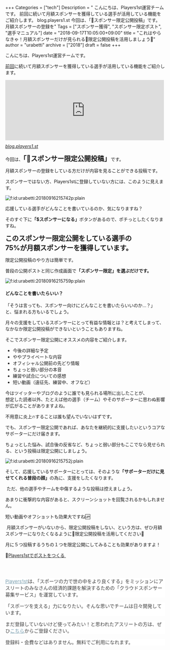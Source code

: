 +++
Categories = ["tech"]
Description = " こんにちは、Players1st運営チームです。  前回に続いて月額スポンサーを獲得している選手が活用している機能をご紹介します。  blog.players1.st  今回は、「🔐スポンサー限定公開投稿」です。  月額スポンサーの登録を"
Tags = ["スポンサー獲得", "スポンサー限定ポスト", "選手マニュアル"]
date = "2018-09-17T10:05:00+09:00"
title = "これはやらなきゃ！月額スポンサーだけが見られる🔐限定公開投稿を活用しましょう💪"
author = "urabetti"
archive = ["2018"]
draft = false
+++

<body>
<p>こんにちは、Players1st運営チームです。</p>
<p><a href="https://blog.players1.st/entry/2018/09/15/goal">前回</a>に続いて月額スポンサーを獲得している選手が活用している機能をご紹介します。</p>
<p><iframe class="embed-card embed-blogcard" style="display: block; width: 100%; height: 190px; max-width: 500px; margin: 10px 0px;" title="スポンサーを得ている選手はもうやっている！ 「ゴール」を設定して目標を宣言しましょう！ - Players1st Blog" src="https://hatenablog-parts.com/embed?url=https%3A%2F%2Fblog.players1.st%2Fentry%2F2018%2F09%2F15%2Fgoal" frameborder="0" scrolling="no"></iframe><cite class="hatena-citation"><a href="https://blog.players1.st/entry/2018/09/15/goal">blog.players1.st</a></cite></p>
<p>今回は、<span style="font-size: 150%;"><strong>「🔐スポンサー限定公開投稿」</strong></span>です。</p>
<p>月額スポンサーの登録をしている方だけが内容を見ることができる投稿です。</p>
<p>スポンサーではない方、Players1stに登録していない方には、このように見えます。</p>
<p><img class="hatena-fotolife" title="f:id:urabetti:20180916215742p:plain" src="https://cdn-ak.f.st-hatena.com/images/fotolife/u/urabetti/20180916/20180916215742.png" alt="f:id:urabetti:20180916215742p:plain"></p>
<p>応援している選手がどんなことを書いているのか、気になりますね？</p>
<p>そのすぐ下に<strong>「$スポンサーになる」</strong>ボタンがあるので、ポチっとしたくなりますね。</p>
<p><span style="font-size: 150%;"><strong>このスポンサー限定公開をしている選手の<br>75%が月額スポンサーを獲得しています。</strong></span></p>
<p>限定公開投稿のやり方は簡単です。</p>
<p>普段の公開ポストと同じ作成画面で<strong>「スポンサー限定」を選ぶだけです。</strong></p>
<p><img class="hatena-fotolife" title="f:id:urabetti:20180916215759p:plain" src="https://cdn-ak.f.st-hatena.com/images/fotolife/u/urabetti/20180916/20180916215759.png" alt="f:id:urabetti:20180916215759p:plain"></p>
<h4>どんなことを書いたらいい？</h4>
<p>「そうは言っても、スポンサー向けにどんなことを書いたらいいのか…？」<br>と、悩まれる方もいるでしょう。</p>
<p>月々の支援をしているスポンサーにとって有益な情報とは？と考えてしまって、なかなか限定公開投稿ができないということもありますね。</p>
<p>そこでスポンサー限定公開にオススメの内容をご紹介します。</p>
<ul>
<li>今後の詳細な予定</li>
<li>ややプライベートな内容</li>
<li>オフィシャル公開前の先どり情報</li>
<li>ちょっと弱い部分の本音</li>
<li>練習や試合についての感想</li>
<li>短い動画（遠征先、練習中、オフなど）</li>
</ul>
<p>今はツイッターやブログのように誰でも見られる場所に出したことが、<br>想定した読者以外、たとえば他の選手（チーム）やそのサポーターに思わぬ影響が広がることがありますよね。</p>
<p>不用意に炎上🔥することは誰も望んでいないはずです。</p>
<p>でも、スポンサー限定公開であれば、あなたを継続的に支援したいというコアなサポーターにだけ届きます。</p>
<p>ちょっとした悩み、試合後の反省など、ちょっと弱い部分もここでなら見せられる、という投稿は限定公開にしましょう。</p>
<p><img class="hatena-fotolife" title="f:id:urabetti:20180916215752j:plain" src="https://cdn-ak.f.st-hatena.com/images/fotolife/u/urabetti/20180916/20180916215752.jpg" alt="f:id:urabetti:20180916215752j:plain"></p>
<p>そして、応援しているサポーターにとっては、そのような<strong>「サポーターだけに見せてくれる普段の顔」</strong>の為に、支援をしたくなります。</p>
<p> ただ、他の選手やチームを中傷するような投稿は控えましょう。</p>
<p>あまりに衝撃的な内容があると、スクリーンショットを回覧されるかもしれません。</p>
<p>短い動画やオフショットも効果大ですね🆙</p>
<p> 月額スポンサーがいないから、限定公開投稿をしない、という方は、ぜひ月額スポンサーになりたくなるように🔐限定公開投稿を活用してください💪</p>
<p>月に５つ投稿するうちの１つを限定公開にしてみることも効果がありますよ！</p>
<p>🔗<a href="https://players1.st/posts/new">Players1stでポストをつくる</a><a href="https://players1.st/"> </a></p>
<p> </p>
<hr style="box-sizing: content-box; height: 0px; color: #3f3f3f; font-family: -apple-system, BlinkMacSystemFont, 'Helvetica Neue', 'Hiragino Sans', 'Hiragino Kaku Gothic ProN', '游ゴシック Medium', meiryo, sans-serif; font-size: 15px; font-style: normal; font-variant-ligatures: normal; font-variant-caps: normal; font-weight: 400; letter-spacing: normal; orphans: 2; text-align: start; text-indent: 0px; text-transform: none; white-space: normal; widows: 2; word-spacing: 0px; -webkit-text-stroke-width: 0px; text-decoration-style: initial; text-decoration-color: initial; background-color: #ffffff;">
<p style="margin: 0px 0px 1em; color: #3f3f3f; font-family: -apple-system, BlinkMacSystemFont, 'Helvetica Neue', 'Hiragino Sans', 'Hiragino Kaku Gothic ProN', '游ゴシック Medium', meiryo, sans-serif; font-size: 15px; font-style: normal; font-variant-ligatures: normal; font-variant-caps: normal; font-weight: 400; letter-spacing: normal; orphans: 2; text-align: start; text-indent: 0px; text-transform: none; white-space: normal; widows: 2; word-spacing: 0px; -webkit-text-stroke-width: 0px; text-decoration-style: initial; text-decoration-color: initial; background-color: #ffffff;"><a href="https://players1.st/" style="background: transparent; color: #789dae; word-wrap: break-word;">Players1st</a>は、「スポーツの力で世の中をより良くする」をミッションにアスリートのみなさんの経済的課題を解決するための「<a class="keyword" href="http://d.hatena.ne.jp/keyword/%A5%AF%A5%E9%A5%A6%A5%C9" style="background: transparent; color: inherit !important; word-wrap: break-word; text-decoration: none; border-bottom: 1px dotted #eceef1; font-size: 15px; font-weight: inherit !important; font-style: inherit !important; pointer-events: auto !important; cursor: pointer !important;">クラウド</a>スポンサー募集サービス」を運営しています。</p>
<p style="margin: 0px 0px 1em; color: #3f3f3f; font-family: -apple-system, BlinkMacSystemFont, 'Helvetica Neue', 'Hiragino Sans', 'Hiragino Kaku Gothic ProN', '游ゴシック Medium', meiryo, sans-serif; font-size: 15px; font-style: normal; font-variant-ligatures: normal; font-variant-caps: normal; font-weight: 400; letter-spacing: normal; orphans: 2; text-align: start; text-indent: 0px; text-transform: none; white-space: normal; widows: 2; word-spacing: 0px; -webkit-text-stroke-width: 0px; text-decoration-style: initial; text-decoration-color: initial; background-color: #ffffff;">「スポーツを支える」力になりたい。そんな思いでチームは日々開発しています。</p>
<p style="margin: 0px 0px 1em; color: #3f3f3f; font-family: -apple-system, BlinkMacSystemFont, 'Helvetica Neue', 'Hiragino Sans', 'Hiragino Kaku Gothic ProN', '游ゴシック Medium', meiryo, sans-serif; font-size: 15px; font-style: normal; font-variant-ligatures: normal; font-variant-caps: normal; font-weight: 400; letter-spacing: normal; orphans: 2; text-align: start; text-indent: 0px; text-transform: none; white-space: normal; widows: 2; word-spacing: 0px; -webkit-text-stroke-width: 0px; text-decoration-style: initial; text-decoration-color: initial; background-color: #ffffff;">まだ登録していないけど使ってみたい！と思われたアスリートの方は、ぜひ<a href="https://players1.st/users/sign_up_confirm?token=U9uHncad" style="background: transparent; color: #789dae; word-wrap: break-word;">こちら</a>からご登録ください。</p>
<p style="margin: 0px 0px 1em; color: #3f3f3f; font-family: -apple-system, BlinkMacSystemFont, 'Helvetica Neue', 'Hiragino Sans', 'Hiragino Kaku Gothic ProN', '游ゴシック Medium', meiryo, sans-serif; font-size: 15px; font-style: normal; font-variant-ligatures: normal; font-variant-caps: normal; font-weight: 400; letter-spacing: normal; orphans: 2; text-align: start; text-indent: 0px; text-transform: none; white-space: normal; widows: 2; word-spacing: 0px; -webkit-text-stroke-width: 0px; text-decoration-style: initial; text-decoration-color: initial; background-color: #ffffff;">登録料・会費などはありません。無料でご利用になれます。</p>
<p> </p>
<p> </p>
</body>
